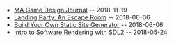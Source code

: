 
+ [MA Game Design Journal](ma_journal.html) -- 2018-11-19
+ [Landing Party: An Escape Room](landing_party.html) -- 2018-06-06
+ [Build Your Own Static Site Generator](static_site.html) -- 2018-06-06
+ [Intro to Software Rendering with SDL2](soft_render_sdl2.html) -- 2018-05-24
